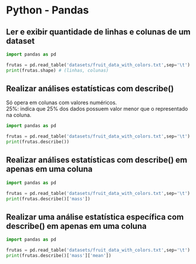 # Python - Pandas

## Ler e exibir quantidade de linhas e colunas de um dataset

~~~python
import pandas as pd

frutas = pd.read_table('datasets/fruit_data_with_colors.txt',sep='\t')
print(frutas.shape) # (linhas, colunas)
~~~

## Realizar análises estatísticas com describe()

Só opera em colunas com valores numéricos.  
25%: indica que 25% dos dados possuem valor menor que o representado na coluna.  

~~~python
import pandas as pd

frutas = pd.read_table('datasets/fruit_data_with_colors.txt',sep='\t')
print(frutas.describe())
~~~

## Realizar análises estatísticas com describe() em apenas em uma coluna

~~~python
import pandas as pd

frutas = pd.read_table('datasets/fruit_data_with_colors.txt',sep='\t')
print(frutas.describe()['mass']) 
~~~

## Realizar uma análise estatística específica com describe() em apenas em uma coluna

~~~python
import pandas as pd

frutas = pd.read_table('datasets/fruit_data_with_colors.txt',sep='\t')
print(frutas.describe()['mass']['mean']) 
~~~